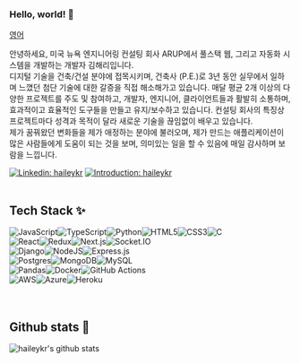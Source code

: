 ### Hello, world! 👋 

[영어](https://github.com/haileykr/haileykr/blob/main/README.md)

<p> 안녕하세요, 미국 뉴욕 엔지니어링 컨설팅 회사 ARUP에서 풀스택 웹, 그리고 자동화 시스템을 개발하는 개발자 김해리입니다.<br/>디지털 기술을 건축/건설 분야에 접목시키며, 건축사 (P.E.)로 3년 동안 실무에서 일하며 느꼈던 첨단 기술에 대한 갈증을 직접 해소해가고 있습니다. 매달 평균 2개 이상의 다양한 프로젝트를 주도 및 참여하고, 개발자, 엔지니어, 클라이언트들과 활발히 소통하며, 효과적이고 효율적인 도구들을 만들고 유지/보수하고 있습니다. 컨설팅 회사의 특징상 프로젝트마다 성격과 목적이 달라 새로운 기술을 끊임없이 배우고 있습니다.<br/>제가 꿈꿔왔던 변화들을 제가 애정하는 분야에 불러오며, 제가 만드는 애플리케이션이 많은 사람들에게 도움이 되는 것을 보며, 의미있는 일을 할 수 있음에 매일 감사하며 보람을 느낍니다.
</p>
  
[![Linkedin: haileykr](https://img.shields.io/badge/-hailey_harry_kim-blue?style=flat-square&logo=Linkedin&logoColor=white&link=https://www.linkedin.com/in/haileyharrykim/)](https://www.linkedin.com/in/haileyharrykim/) [![Introduction: haileykr](https://img.shields.io/badge/-portfolio-green?style=flat-square&logo=Github&logoColor=white&link=https://haileykr.github.io/portfolio)](https://haileykr.github.io/portfolio)
<br /><br />

## Tech Stack ✨

<img alt="JavaScript" src="https://img.shields.io/badge/javascript-%23323330.svg?style=for-the-badge&logo=javascript&logoColor=%23F7DF1E"/><img alt="TypeScript" src="https://img.shields.io/badge/typescript-%23007ACC.svg?style=for-the-badge&logo=typescript&logoColor=white"/><img alt="Python" src="https://img.shields.io/badge/python-%2314354C.svg?style=for-the-badge&logo=python&logoColor=white"/><img alt="HTML5" src="https://img.shields.io/badge/html5-%23E34F26.svg?style=for-the-badge&logo=html5&logoColor=white"/><img alt="CSS3" src="https://img.shields.io/badge/css3-%231572B6.svg?style=for-the-badge&logo=css3&logoColor=white"/><img alt="C" src="https://img.shields.io/badge/c-%2300599C.svg?style=for-the-badge&logo=c&logoColor=white"/><br/>
<img alt="React" src="https://img.shields.io/badge/react-%2320232a.svg?style=for-the-badge&logo=react&logoColor=%2361DAFB"/><img alt="Redux" src="https://img.shields.io/badge/redux-%23593d88.svg?style=for-the-badge&logo=redux&logoColor=white"/><img alt="Next.js" src="https://img.shields.io/badge/nextjs-%23000000.svg?style=for-the-badge&logo=next.js&logoColor=white"/><img alt="Socket.IO" src="https://img.shields.io/badge/Socket.io-black?style=for-the-badge&logo=sockeet.io&logoColor=010101"/><br/>
<img alt="Django" src="https://img.shields.io/badge/django-%23092E20.svg?style=for-the-badge&logo=django&logoColor=white"/><img alt="NodeJS" src="https://img.shields.io/badge/node.js-%2343853D.svg?style=for-the-badge&logo=node-dot-js&logoColor=white"/><img alt="Express.js" src="https://img.shields.io/badge/express.js-%23404d59.svg?style=for-the-badge&logo=express&logoColor=%2361DAFB"/><br/>
<img alt="Postgres" src="https://img.shields.io/badge/postgres-%23316192.svg?style=for-the-badge&logo=postgresql&logoColor=white"/><img alt="MongoDB" src="https://img.shields.io/badge/MongoDB-%234ea94b.svg?style=for-the-badge&logo=mongodb&logoColor=white"/><img alt="MySQL" src="https://img.shields.io/badge/mysql-%2300f.svg?style=for-the-badge&logo=mysql&logoColor=white"/><br/>
<img alt="Pandas" src="https://img.shields.io/badge/pandas-%23150458.svg?style=for-the-badge&logo=pandas&logoColor=white"/><img alt="Docker" src="https://img.shields.io/badge/docker-%230db7ed.svg?style=for-the-badge&logo=docker&logoColor=white"/><img alt="GitHub Actions" src="https://img.shields.io/badge/github%20actions-%232671E5.svg?style=for-the-badge&logo=githubactions&logoColor=white"/><br/>
<img alt="AWS" src="https://img.shields.io/badge/AWS-%23FF9900.svg?style=for-the-badge&logo=amazon-aws&logoColor=white"/><img alt="Azure" src="https://img.shields.io/badge/azure-%230072C6.svg?style=for-the-badge&logo=microsoftazure&logoColor=white"/><img alt="Heroku" src="https://img.shields.io/badge/heroku-%23430098.svg?style=for-the-badge&logo=heroku&logoColor=white"/><br/><!-- const aboutMe = {
   languages: ["JavaScript", "Python", "HTML", "CSS", "C"],
   technologies: {
      ✨ frontEnd: {
         js: ["React"],
         css: ["Bootstrap", "Bulma", "Semantic UI"],
      },
      💻 backEnd: {
         js: ["Node.js", "Express"],
      },
      💬 databases: ["MongoDB", "mySQL"],
   }
}; -->
</br></br>
<h2>Github stats 🌱</h2>

![haileykr's github stats](https://github-readme-stats.vercel.app/api?username=haileykr&show_icons=true)

